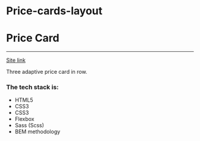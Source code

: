 # Price-cards-layout
<h1>Price Card</h1>
<hr />
<a href="#">Site link</a>
<br />
<p>Three adaptive price card in row.</p>

<h3>The tech stack is:</h3>
<ul>
  <li>HTML5</li>
  <li>CSS3</li>
  <li>CSS3</li>
  <li>Flexbox</li>
  <li>Sass (Scss)</li>
  <li>BEM methodology</li>
</ul>

